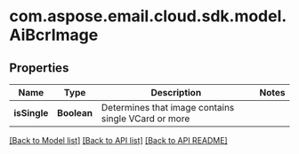 
# com.aspose.email.cloud.sdk.model.AiBcrImage

## Properties
Name | Type | Description | Notes
------------ | ------------- | ------------- | -------------
**isSingle** | **Boolean** | Determines that image contains single VCard or more              | 


[[Back to Model list]](README.md#documentation-for-models) [[Back to API list]](README.md#documentation-for-api-endpoints) [[Back to API README]](README.md)

